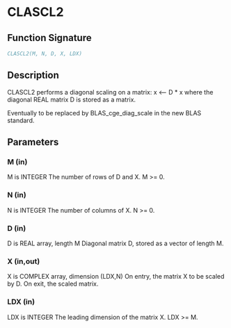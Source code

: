 # CLASCL2

## Function Signature

```fortran
CLASCL2(M, N, D, X, LDX)
```

## Description


 CLASCL2 performs a diagonal scaling on a matrix:
   x <-- D * x
 where the diagonal REAL matrix D is stored as a matrix.

 Eventually to be replaced by BLAS_cge_diag_scale in the new BLAS
 standard.

## Parameters

### M (in)

M is INTEGER The number of rows of D and X. M >= 0.

### N (in)

N is INTEGER The number of columns of X. N >= 0.

### D (in)

D is REAL array, length M Diagonal matrix D, stored as a vector of length M.

### X (in,out)

X is COMPLEX array, dimension (LDX,N) On entry, the matrix X to be scaled by D. On exit, the scaled matrix.

### LDX (in)

LDX is INTEGER The leading dimension of the matrix X. LDX >= M.

